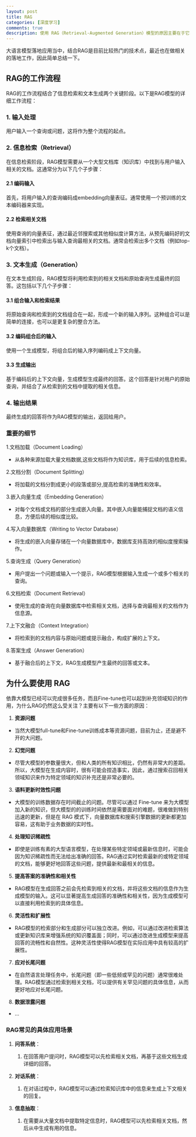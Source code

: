 ```yaml
---
layout: post
title: RAG
categories: [深度学习]
comments: true
description: 使用 RAG（Retrieval-Augmented Generation）模型的原因主要在于它将检索（Retrieval）和生成（Generation）这两种技术结合起来，以提高问答系统、对话系统等自然语言处理任务的效果。
---
```


大语言模型落地应用当中，结合RAG是目前比较热门的技术点，最近也在做相关的落地工作，因此简单总结一下。

## RAG的工作流程
RAG的工作流程结合了信息检索和文本生成两个关键阶段。以下是RAG模型的详细工作流程：

### 1. 输入处理
用户输入一个查询或问题，这将作为整个流程的起点。

### 2. 信息检索（Retrieval）
在信息检索阶段，RAG模型需要从一个大型文档库（知识库）中找到与用户输入相关的文档。这通常分为以下几个子步骤：

#### 2.1 编码输入
首先，将用户输入的查询编码成embedding向量表征。通常使用一个预训练的文本编码器来实现。

#### 2.2 检索相关文档
使用查询的向量表征，通过最近邻搜索或其他相似度计算方法，从预先编码好的文档向量索引中检索出与输入查询最相关的文档。通常会检索出多个文档（例如top-k个文档）。

### 3. 文本生成（Generation）
在文本生成阶段，RAG模型将利用检索到的相关文档和原始查询生成最终的回答。这包括以下几个子步骤：

#### 3.1 组合输入和检索结果
将原始查询和检索到的文档组合在一起，形成一个新的输入序列。这种组合可以是简单的连接，也可以是更复杂的整合方法。

#### 3.2 编码组合后的输入
使用一个生成模型，将组合后的输入序列编码成上下文向量。

#### 3.3 生成输出
基于编码后的上下文向量，生成模型生成最终的回答。这个回答是针对用户的原始查询，并结合了从检索到的文档中提取的相关信息。

### 4. 输出结果
最终生成的回答将作为RAG模型的输出，返回给用户。



### 重要的细节
1.文档加载（Document Loading）
- 从各种来源加载大量文档数据,这些文档将作为知识库，用于后续的信息检索。

2.文档分割（Document Splitting）
- 将加载的文档分割成更小的段落或部分,提高检索的准确性和效率。

3.嵌入向量生成（Embedding Generation）
- 对每个文档或文档的部分生成嵌入向量。其中嵌入向量能捕捉文档的语义信息，方便后续的相似度比较。
  
4.写入向量数据库（Writing to Vector Database）
- 将生成的嵌入向量存储在一个向量数据库中，数据库支持高效的相似度搜索操作。
  
5.查询生成（Query Generation）
- 用户提出一个问题或输入一个提示，RAG模型根据输入生成一个或多个相关的查询。
  
6.文档检索（Document Retrieval）
- 使用生成的查询在向量数据库中检索相关文档，选择与查询最相关的文档作为信息源。

7.上下文融合（Context Integration）
- 将检索到的文档内容与原始问题或提示融合，构成扩展的上下文。

8.答案生成（Answer Generation）
- 基于融合后的上下文，RAG生成模型产生最终的回答或文本。




## 为什么要使用 RAG
依靠大模型已经可以完成很多任务，而且Fine-tune也可以起到补充领域知识的作用，为什么RAG仍然这么受关注？主要有以下一些方面的原因：

1. **资源问题**
- 当然大模型full-tune和Fine-tune训练成本等资源问题，目前为止，还是避不开的大问题。
  

2. **幻觉问题**
- 尽管大模型的参数量很大，但和人类的所有知识相比，仍然有非常大的差距。所以，大模型在生成内容时，很有可能会捏造事实，因此，通过搜索召回相关领域知识来作为特定领域的知识补充还是非常必要的。


3. **语料更新时效性问题**
- 大模型的训练数据存在时间截止的问题。尽管可以通过 Fine-tune 来为大模型加入新的知识，但大模型的的训练时间依然是需要面对的难题，很难做到特别迅速的更新，但是在 RAG 模式下，向量数据库和搜索引擎数据的更新都更加容易，这有助于业务数据的实时性。


4. **处理知识稀疏性**
- 即使是训练有素的大型语言模型，在处理某些特定领域或最新信息时，可能会因为知识稀疏性而无法给出准确的回答。RAG通过实时检索最新的或特定领域的文档，能够更好地回答这些问题，提供最新和最相关的信息。


5. **提高答案的准确性和相关性**
- RAG模型在生成回答之前会先检索到相关的文档，并将这些文档的信息作为生成模型的输入。这可以显著提高生成回答的准确性和相关性，因为生成模型可以直接利用检索到的具体信息。


6. **灵活性和扩展性**
- RAG模型的检索部分和生成部分可以独立改进。例如，可以通过改进检索算法或更新知识库来增强系统的知识覆盖面；同时，可以通过改进生成模型来提高回答的流畅性和自然性。这种灵活性使得RAG模型在实际应用中具有较高的扩展性。


7. **应对长尾问题**
- 在自然语言处理任务中，长尾问题（即一些低频或罕见的问题）通常很难处理。RAG模型通过检索到相关文档，可以提供有关罕见问题的具体信息，从而更好地应对长尾问题。


8. **数据泄露问题**
- ...




### RAG常见的具体应用场景
1.  **问答系统**：
    1. 在回答用户提问时，RAG模型可以先检索相关文档，再基于这些文档生成详细的回答。
  

2. **对话系统**：
   1. 在对话过程中，RAG模型可以通过检索知识库中的信息来生成上下文相关的回复。


3. **信息抽取**：
   1. 在需要从大量文档中提取特定信息时，RAG模型可以先检索相关文档，然后从中生成有用的信息。